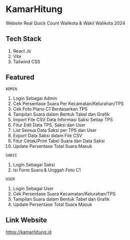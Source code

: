 # KamarHitung
Website Real Quick Count Walikota & Wakil Walikota 2024

## Tech Stack
1. React Js
2. Vite
3. Tailwind CSS

## Featured

`ADMIN `
1. Login Sebagai Admin
2. Cek Persentase Suara Per Kecamatan/Kelurahan/TPS
3. Cek Foto Plano C1 Berdasarkan TPS
4. Tampilan Suara dalam Bentuk Tabel dan Grafik
5. Import File CSV Data Informasi Saksi Setiap TPS
6. Fitur Edit Data TPS, Saksi dan User
7. List Semua Data Saksi per TPS dan User
8. Export Data Saksi dalam File CSV
9. Fitur Cetak/Print Tabel Suara dan Data Saksi
10. Update Persentase Total Suara Masuk

`SAKSI`
1. Login Sebagai Saksi
2. Isi Form Suara & Unggah Foto C1

`USER`
1. Login Sebagai User
2. Cek Persentase Suara Kecamatan/Kelurahan/TPS
3. Tampilan Suara dalam Bentuk Tabel dan Grafik
4. Update Persentase Total Suara Masuk

## Link Website
https://kamarhitung.id